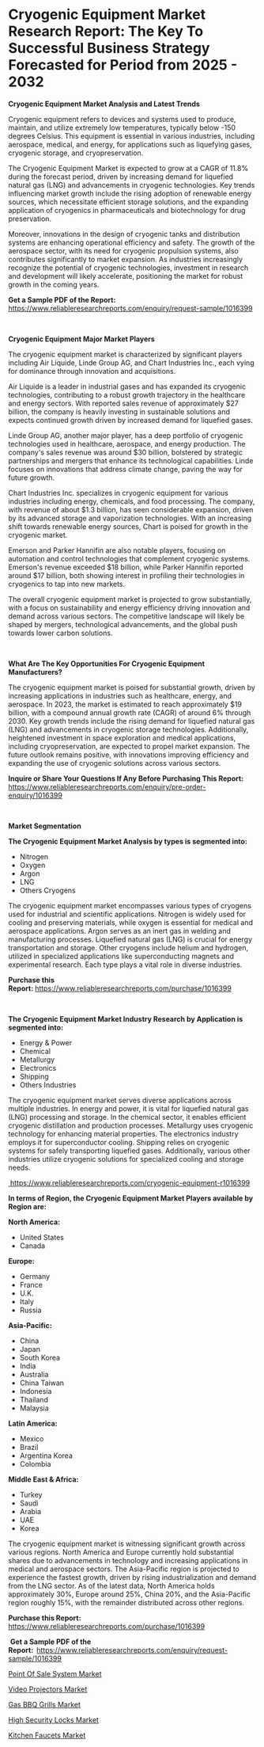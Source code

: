 <p><h1>Cryogenic Equipment Market Research Report: The Key To Successful Business Strategy Forecasted for Period from 2025 - 2032</h1></p><p><strong>Cryogenic Equipment Market Analysis and Latest Trends</strong></p>
<p><p>Cryogenic equipment refers to devices and systems used to produce, maintain, and utilize extremely low temperatures, typically below -150 degrees Celsius. This equipment is essential in various industries, including aerospace, medical, and energy, for applications such as liquefying gases, cryogenic storage, and cryopreservation.</p><p>The Cryogenic Equipment Market is expected to grow at a CAGR of 11.8% during the forecast period, driven by increasing demand for liquefied natural gas (LNG) and advancements in cryogenic technologies. Key trends influencing market growth include the rising adoption of renewable energy sources, which necessitate efficient storage solutions, and the expanding application of cryogenics in pharmaceuticals and biotechnology for drug preservation.</p><p>Moreover, innovations in the design of cryogenic tanks and distribution systems are enhancing operational efficiency and safety. The growth of the aerospace sector, with its need for cryogenic propulsion systems, also contributes significantly to market expansion. As industries increasingly recognize the potential of cryogenic technologies, investment in research and development will likely accelerate, positioning the market for robust growth in the coming years.</p></p>
<p><strong>Get a Sample PDF of the Report:&nbsp;</strong> <a href="https://www.reliableresearchreports.com/enquiry/request-sample/1016399?utm_campaign=10&utm_medium=2&utm_source=Github&utm_content=ia&utm_term=20022025&utm_id=cryogenic-equipment">https://www.reliableresearchreports.com/enquiry/request-sample/1016399</a></p>
<p>&nbsp;</p>
<p><strong>Cryogenic Equipment Major Market Players</strong></p>
<p><p>The cryogenic equipment market is characterized by significant players including Air Liquide, Linde Group AG, and Chart Industries Inc., each vying for dominance through innovation and acquisitions. </p><p>Air Liquide is a leader in industrial gases and has expanded its cryogenic technologies, contributing to a robust growth trajectory in the healthcare and energy sectors. With reported sales revenue of approximately $27 billion, the company is heavily investing in sustainable solutions and expects continued growth driven by increased demand for liquefied gases.</p><p>Linde Group AG, another major player, has a deep portfolio of cryogenic technologies used in healthcare, aerospace, and energy production. The company's sales revenue was around $30 billion, bolstered by strategic partnerships and mergers that enhance its technological capabilities. Linde focuses on innovations that address climate change, paving the way for future growth.</p><p>Chart Industries Inc. specializes in cryogenic equipment for various industries including energy, chemicals, and food processing. The company, with revenue of about $1.3 billion, has seen considerable expansion, driven by its advanced storage and vaporization technologies. With an increasing shift towards renewable energy sources, Chart is poised for growth in the cryogenic market.</p><p>Emerson and Parker Hannifin are also notable players, focusing on automation and control technologies that complement cryogenic systems. Emerson's revenue exceeded $18 billion, while Parker Hannifin reported around $17 billion, both showing interest in profiling their technologies in cryogenics to tap into new markets.</p><p>The overall cryogenic equipment market is projected to grow substantially, with a focus on sustainability and energy efficiency driving innovation and demand across various sectors. The competitive landscape will likely be shaped by mergers, technological advancements, and the global push towards lower carbon solutions.</p></p>
<p>&nbsp;</p>
<p><strong>What Are The Key Opportunities For Cryogenic Equipment Manufacturers?</strong></p>
<p><p>The cryogenic equipment market is poised for substantial growth, driven by increasing applications in industries such as healthcare, energy, and aerospace. In 2023, the market is estimated to reach approximately $19 billion, with a compound annual growth rate (CAGR) of around 6% through 2030. Key growth trends include the rising demand for liquefied natural gas (LNG) and advancements in cryogenic storage technologies. Additionally, heightened investment in space exploration and medical applications, including cryopreservation, are expected to propel market expansion. The future outlook remains positive, with innovations improving efficiency and expanding the use of cryogenic solutions across various sectors.</p></p>
<p><strong>Inquire or Share Your Questions If Any Before Purchasing This Report:</strong> <a href="https://www.reliableresearchreports.com/enquiry/pre-order-enquiry/1016399?utm_campaign=10&utm_medium=2&utm_source=Github&utm_content=ia&utm_term=20022025&utm_id=cryogenic-equipment">https://www.reliableresearchreports.com/enquiry/pre-order-enquiry/1016399</a></p>
<p>&nbsp;</p>
<p><strong>Market Segmentation</strong></p>
<p><strong>The Cryogenic Equipment Market Analysis by types is segmented into:</strong></p>
<p><ul><li>Nitrogen</li><li>Oxygen</li><li>Argon</li><li>LNG</li><li>Others Cryogens</li></ul></p>
<p><p>The cryogenic equipment market encompasses various types of cryogens used for industrial and scientific applications. Nitrogen is widely used for cooling and preserving materials, while oxygen is essential for medical and aerospace applications. Argon serves as an inert gas in welding and manufacturing processes. Liquefied natural gas (LNG) is crucial for energy transportation and storage. Other cryogens include helium and hydrogen, utilized in specialized applications like superconducting magnets and experimental research. Each type plays a vital role in diverse industries.</p></p>
<p><strong>Purchase this Report:&nbsp;</strong><a href="https://www.reliableresearchreports.com/purchase/1016399?utm_campaign=10&utm_medium=2&utm_source=Github&utm_content=ia&utm_term=20022025&utm_id=cryogenic-equipment">https://www.reliableresearchreports.com/purchase/1016399</a></p>
<p>&nbsp;</p>
<p><strong>The Cryogenic Equipment Market Industry Research by Application is segmented into:</strong></p>
<p><ul><li>Energy & Power</li><li>Chemical</li><li>Metallurgy</li><li>Electronics</li><li>Shipping</li><li>Others Industries</li></ul></p>
<p><p>The cryogenic equipment market serves diverse applications across multiple industries. In energy and power, it is vital for liquefied natural gas (LNG) processing and storage. In the chemical sector, it enables efficient cryogenic distillation and production processes. Metallurgy uses cryogenic technology for enhancing material properties. The electronics industry employs it for superconductor cooling. Shipping relies on cryogenic systems for safely transporting liquefied gases. Additionally, various other industries utilize cryogenic solutions for specialized cooling and storage needs.</p></p>
<p><a href="https://www.reliableresearchreports.com/cryogenic-equipment-r1016399?utm_campaign=10&utm_medium=2&utm_source=Github&utm_content=ia&utm_term=20022025&utm_id=cryogenic-equipment">&nbsp;https://www.reliableresearchreports.com/cryogenic-equipment-r1016399</a></p>
<p><strong>In terms of Region, the Cryogenic Equipment Market Players available by Region are:</strong></p>
<p>
    <p> <strong> North America: </strong>
        <ul>
            <li>United States</li>
            <li>Canada</li>
        </ul>
        </p> 
    <p> <strong> Europe: </strong>
        <ul>
            <li>Germany</li>
            <li>France</li>
            <li>U.K.</li>
            <li>Italy</li>
            <li>Russia</li>
        </ul>
        </p> 
    <p> <strong> Asia-Pacific: </strong>
        <ul>
            <li>China</li>
            <li>Japan</li>
            <li>South Korea</li>
            <li>India</li>
            <li>Australia</li>
            <li>China Taiwan</li>
            <li>Indonesia</li>
            <li>Thailand</li>
            <li>Malaysia</li>
        </ul>
        </p> 
    <p> <strong> Latin America: </strong>
        <ul>
            <li>Mexico</li>
            <li>Brazil</li>
            <li>Argentina Korea</li>
            <li>Colombia</li>
        </ul>
        </p> 
    <p> <strong> Middle East & Africa: </strong>
        <ul>
            <li>Turkey</li>
            <li>Saudi</li>
            <li>Arabia</li>
            <li>UAE</li>
            <li>Korea</li>
        </ul>
    </p>
    </p>
<p><p>The cryogenic equipment market is witnessing significant growth across various regions. North America and Europe currently hold substantial shares due to advancements in technology and increasing applications in medical and aerospace sectors. The Asia-Pacific region is projected to experience the fastest growth, driven by rising industrialization and demand from the LNG sector. As of the latest data, North America holds approximately 30%, Europe around 25%, China 20%, and the Asia-Pacific region roughly 15%, with the remainder distributed across other regions.</p></p>
<p><strong>Purchase this Report: </strong><a href="https://www.reliableresearchreports.com/purchase/1016399?utm_campaign=10&utm_medium=2&utm_source=Github&utm_content=ia&utm_term=20022025&utm_id=cryogenic-equipment">https://www.reliableresearchreports.com/purchase/1016399</a></p>
<p>&nbsp;<strong>Get a Sample PDF of the Report:&nbsp;&nbsp;</strong><a href="https://www.reliableresearchreports.com/enquiry/request-sample/1016399?utm_campaign=10&utm_medium=2&utm_source=Github&utm_content=ia&utm_term=20022025&utm_id=cryogenic-equipment">https://www.reliableresearchreports.com/enquiry/request-sample/1016399</a></p>
<p><strong></strong></p>
<p><p><a href="https://github.com/ajayanhaizan/Market-Research-Report-List-1/blob/main/point-of-sale-system-market.md?utm_campaign=10&utm_medium=2&utm_source=Github&utm_content=ia&utm_term=20022025&utm_id=cryogenic-equipment">Point Of Sale System Market</a></p><p><a href="https://github.com/anuellaruska/Market-Research-Report-List-1/blob/main/video-projectors-market.md?utm_campaign=10&utm_medium=2&utm_source=Github&utm_content=ia&utm_term=20022025&utm_id=cryogenic-equipment">Video Projectors Market</a></p><p><a href="https://github.com/berbelsagwan/Market-Research-Report-List-1/blob/main/gas-bbq-grills-market.md?utm_campaign=10&utm_medium=2&utm_source=Github&utm_content=ia&utm_term=20022025&utm_id=cryogenic-equipment">Gas BBQ Grills Market</a></p><p><a href="https://github.com/boyermaragaret8392/Market-Research-Report-List-1/blob/main/high-security-locks-market.md?utm_campaign=10&utm_medium=2&utm_source=Github&utm_content=ia&utm_term=20022025&utm_id=cryogenic-equipment">High Security Locks Market</a></p><p><a href="https://github.com/tselahiara/Market-Research-Report-List-1/blob/main/kitchen-faucets-market.md?utm_campaign=10&utm_medium=2&utm_source=Github&utm_content=ia&utm_term=20022025&utm_id=cryogenic-equipment">Kitchen Faucets Market</a></p></p>